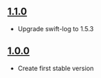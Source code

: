 ## [1.1.0](https://github.com/SDOSLabs/ALTENLoggerCore/tree/1.1.0)

- Upgrade swift-log to 1.5.3

## [1.0.0](https://github.com/SDOSLabs/ALTENLoggerCore/tree/1.0.0)

- Create first stable version
